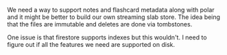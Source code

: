 We need a way to support notes and flashcard metadata along with polar and
it might be better to build our own streaming slab store.  The idea being that
the files are immutable and deletes are done via tombstones.

One issue is that firestore supports indexes but this wouldn't.  I need to
figure out if all the features we need are supported on disk.


